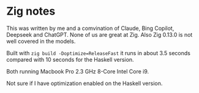 # Zig notes

This was written by me and a comvination of Claude, Bing Copilot, Deepseek and ChatGPT.
None of us are great at Zig. Also Zig 0.13.0 is not well covered in the models.

Built with `zig build -Doptimize=ReleaseFast` it runs in about 3.5 seconds compared with 10 seconds for the Haskell version.

Both running Macbook Pro 2.3 GHz 8-Core Intel Core i9.

Not sure if I have optimization enabled on the Haskell version.
